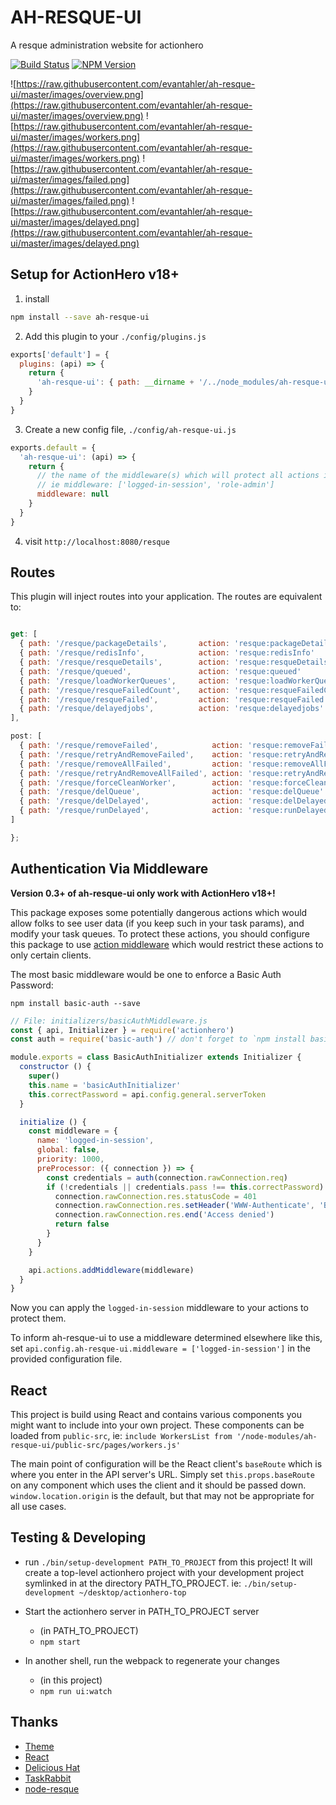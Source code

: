 # AH-RESQUE-UI
A resque administration website for actionhero

[![Build Status](https://circleci.com/gh/actionhero/ah-resque-ui.png)](https://circleci.com/gh/actionhero/ah-resque-ui.png)
[![NPM Version](https://img.shields.io/npm/v/ah-resque-ui.svg?style=flat-square)](https://www.npmjs.com/package/ah-resque-ui)

![https://raw.githubusercontent.com/evantahler/ah-resque-ui/master/images/overview.png](https://raw.githubusercontent.com/evantahler/ah-resque-ui/master/images/overview.png)
![https://raw.githubusercontent.com/evantahler/ah-resque-ui/master/images/workers.png](https://raw.githubusercontent.com/evantahler/ah-resque-ui/master/images/workers.png)
![https://raw.githubusercontent.com/evantahler/ah-resque-ui/master/images/failed.png](https://raw.githubusercontent.com/evantahler/ah-resque-ui/master/images/failed.png)
![https://raw.githubusercontent.com/evantahler/ah-resque-ui/master/images/delayed.png](https://raw.githubusercontent.com/evantahler/ah-resque-ui/master/images/delayed.png)

## Setup for ActionHero v18+

1. install

```bash
npm install --save ah-resque-ui
```

2. Add this plugin to your `./config/plugins.js`

```js
exports['default'] = {
  plugins: (api) => {
    return {
      'ah-resque-ui': { path: __dirname + '/../node_modules/ah-resque-ui' }
    }
  }
}
```

3. Create a new config file, `./config/ah-resque-ui.js`

```js
exports.default = {
  'ah-resque-ui': (api) => {
    return {
      // the name of the middleware(s) which will protect all actions in this plugin
      // ie middleware: ['logged-in-session', 'role-admin']
      middleware: null
    }
  }
}
```

4. visit `http://localhost:8080/resque`

## Routes

This plugin will inject routes into your application.  The routes are equivalent to:

```js

get: [
  { path: '/resque/packageDetails',       action: 'resque:packageDetails'    },
  { path: '/resque/redisInfo',            action: 'resque:redisInfo'         },
  { path: '/resque/resqueDetails',        action: 'resque:resqueDetails'     },
  { path: '/resque/queued',               action: 'resque:queued'            },
  { path: '/resque/loadWorkerQueues',     action: 'resque:loadWorkerQueues'  },
  { path: '/resque/resqueFailedCount',    action: 'resque:resqueFailedCount' },
  { path: '/resque/resqueFailed',         action: 'resque:resqueFailed'      },
  { path: '/resque/delayedjobs',          action: 'resque:delayedjobs'       },
],

post: [
  { path: '/resque/removeFailed',            action: 'resque:removeFailed'            },
  { path: '/resque/retryAndRemoveFailed',    action: 'resque:retryAndRemoveFailed'    },
  { path: '/resque/removeAllFailed',         action: 'resque:removeAllFailed'         },
  { path: '/resque/retryAndRemoveAllFailed', action: 'resque:retryAndRemoveAllFailed' },
  { path: '/resque/forceCleanWorker',        action: 'resque:forceCleanWorker'        },
  { path: '/resque/delQueue',                action: 'resque:delQueue'                },
  { path: '/resque/delDelayed',              action: 'resque:delDelayed'              },
  { path: '/resque/runDelayed',              action: 'resque:runDelayed'              },
]

};
```

## Authentication Via Middleware
**Version 0.3+ of ah-resque-ui only work with ActionHero v18+!**

This package exposes some potentially dangerous actions which would allow folks to see user data (if you keep such in your task params), and modify your task queues.  To protect these actions, you should configure this package to use [action middleware](http://www.actionherojs.com/docs/#action-middleware) which would restrict these actions to only certain clients.

The most basic middleware would be one to enforce a Basic Auth Password:

`npm install basic-auth --save`

```js
// File: initializers/basicAuthMiddleware.js
const { api, Initializer } = require('actionhero')
const auth = require('basic-auth') // don't forget to `npm install basic-auth --save`

module.exports = class BasicAuthInitializer extends Initializer {
  constructor () {
    super()
    this.name = 'basicAuthInitializer'
    this.correctPassword = api.config.general.serverToken
  }

  initialize () {
    const middleware = {
      name: 'logged-in-session',
      global: false,
      priority: 1000,
      preProcessor: ({ connection }) => {
        const credentials = auth(connection.rawConnection.req)
        if (!credentials || credentials.pass !== this.correctPassword) {
          connection.rawConnection.res.statusCode = 401
          connection.rawConnection.res.setHeader('WWW-Authenticate', 'Basic realm="Actionhero Resque UI"')
          connection.rawConnection.res.end('Access denied')
          return false
        }
      }
    }

    api.actions.addMiddleware(middleware)
  }
}
```

Now you can apply the `logged-in-session` middleware to your actions to protect them.

To inform ah-resque-ui to use a middleware determined elsewhere like this, set `api.config.ah-resque-ui.middleware = ['logged-in-session']` in the provided configuration file.

## React

This project is build using React and contains various components you might want to include into your own project. These components can be loaded from `public-src`, ie: `include WorkersList from '/node-modules/ah-resque-ui/public-src/pages/workers.js'`

The main point of configuration will be the React client's `baseRoute` which is where you enter in the API server's URL. Simply set `this.props.baseRoute` on any component which uses the client and it should be passed down.  `window.location.origin` is the default, but that may not be appropriate for all use cases.

## Testing & Developing
* run `./bin/setup-development PATH_TO_PROJECT` from this project!  It will create a top-level actionhero project with your development project symlinked in at the directory PATH_TO_PROJECT.  ie: `./bin/setup-development ~/desktop/actionhero-top`

* Start the actionhero server in PATH_TO_PROJECT server
  * (in PATH_TO_PROJECT)
  * `npm start`
* In another shell, run the webpack to regenerate your changes
  * (in this project)
  * `npm run ui:watch`

## Thanks
- [Theme](https://bootswatch.com)
- [React](https://facebook.github.io/react/)
- [Delicious Hat](https://www.delicioushat.com)
- [TaskRabbit](https://www.taskrabbit.com)
- [node-resque](https://github.com/taskrabbit/node-resque)
